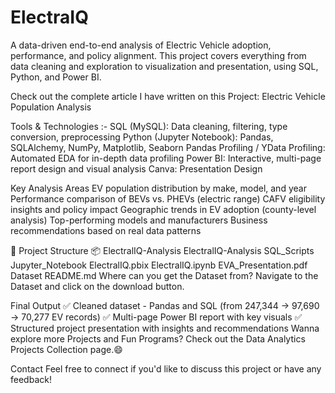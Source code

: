 # ElectraIQ

A data-driven end-to-end analysis of Electric Vehicle adoption, performance, and policy alignment. This project covers everything from data cleaning and exploration to visualization and presentation, using SQL, Python, and Power BI.

Check out the complete article I have written on this Project: Electric Vehicle Population Analysis

Tools & Technologies :- 
SQL (MySQL): Data cleaning, filtering, type conversion, preprocessing
Python (Jupyter Notebook): Pandas, SQLAlchemy, NumPy, Matplotlib, Seaborn
Pandas Profiling / YData Profiling: Automated EDA for in-depth data profiling
Power BI: Interactive, multi-page report design and visual analysis
Canva: Presentation Design


Key Analysis Areas
EV population distribution by make, model, and year
Performance comparison of BEVs vs. PHEVs (electric range)
CAFV eligibility insights and policy impact
Geographic trends in EV adoption (county-level analysis)
Top-performing models and manufacturers
Business recommendations based on real data patterns


📁 Project Structure
📦 ElectralIQ-Analysis
ElectralIQ-Analysis SQL_Scripts
Jupyter_Notebook
ElectralIQ.pbix
ElectralIQ.ipynb
EVA_Presentation.pdf
Dataset
README.md
Where can you get the Dataset from?
Navigate to the Dataset and click on the download button.


Final Output
✅ Cleaned dataset - Pandas and SQL (from 247,344 → 97,690 → 70,277 EV records)
✅ Multi-page Power BI report with key visuals
✅ Structured project presentation with insights and recommendations
Wanna explore more Projects and Fun Programs? Check out the Data Analytics Projects Collection page.😄

Contact
Feel free to connect if you'd like to discuss this project or have any feedback!

